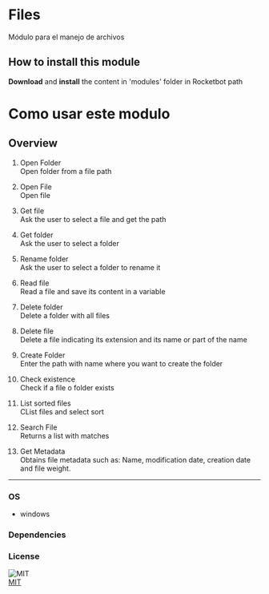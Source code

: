 



# Files
  
Módulo para el manejo de archivos  

## How to install this module
  
__Download__ and __install__ the content in 'modules' folder in Rocketbot path  


# Como usar este modulo




## Overview


1. Open Folder  
Open folder from a file path

2. Open File  
Open file

3. Get file  
Ask the user to select a file and get the path

4. Get folder  
Ask the user to select a folder

5. Rename folder  
Ask the user to select a folder to rename it

6. Read file  
Read a file and save its content in a variable

7. Delete folder  
Delete a folder with all files

8. Delete file  
Delete a file indicating its extension and its name or part of the name

9. Create Folder  
Enter the path with name where you want to create the folder

10. Check existence  
Check if a file o folder exists

11. List sorted files  
CList files and select sort

12. Search File  
Returns a list with matches

13. Get Metadata  
Obtains file metadata such as: Name, modification date, creation date and file weight.  




----
### OS

- windows

### Dependencies

### License
  
![MIT](https://camo.githubusercontent.com/107590fac8cbd65071396bb4d04040f76cde5bde/687474703a2f2f696d672e736869656c64732e696f2f3a6c6963656e73652d6d69742d626c75652e7376673f7374796c653d666c61742d737175617265)  
[MIT](http://opensource.org/licenses/mit-license.ph)